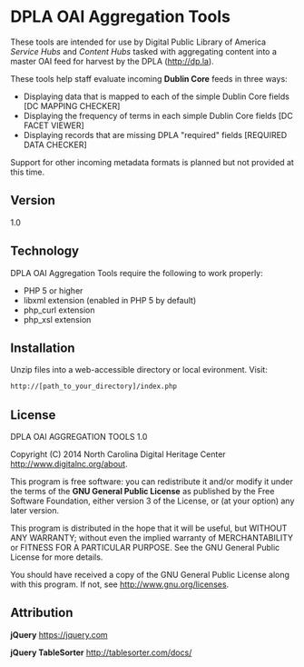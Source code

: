DPLA OAI Aggregation Tools
==========================

These tools are intended for use by Digital Public Library of America _Service Hubs_ and _Content Hubs_ tasked with aggregating content into a master OAI feed for harvest by the DPLA (http://dp.la).

These tools help staff evaluate incoming **Dublin Core** feeds in three ways:
  - Displaying data that is mapped to each of the simple Dublin Core fields [DC MAPPING CHECKER]
  - Displaying the frequency of terms in each simple Dublin Core fields [DC FACET VIEWER]
  - Displaying records that are missing DPLA "required" fields [REQUIRED DATA CHECKER]

Support for other incoming metadata formats is planned but not provided at this time.

Version
-------

1.0

Technology
----------

DPLA OAI Aggregation Tools require the following to work properly:
  - PHP 5 or higher
  - libxml extension (enabled in PHP 5 by default)
  - php_curl extension
  - php_xsl extension

Installation
------------

Unzip files into a web-accessible directory or local evironment. Visit:

```sh
http://[path_to_your_directory]/index.php
```

License
-------

DPLA OAI AGGREGATION TOOLS 1.0

Copyright (C) 2014 North Carolina Digital Heritage Center <http://www.digitalnc.org/about>.

This program is free software: you can redistribute it and/or modify
it under the terms of the **GNU General Public License** as published by
the Free Software Foundation, either version 3 of the License, or
(at your option) any later version.

This program is distributed in the hope that it will be useful,
but WITHOUT ANY WARRANTY; without even the implied warranty of
MERCHANTABILITY or FITNESS FOR A PARTICULAR PURPOSE.  See the
GNU General Public License for more details.

You should have received a copy of the GNU General Public License
along with this program.  If not, see <http://www.gnu.org/licenses>.

Attribution
-----------

**jQuery** <https://jquery.com>

**jQuery TableSorter** <http://tablesorter.com/docs/>